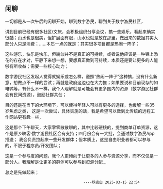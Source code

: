 ## 闲聊
一切都是从一次午后的闲聊开始，聊到数字游民，聊到关于数字游民社区，

讲到目前已经有很多社区/文旅，会积极组织分享会议，搞一些娱乐，看起来确实很酷；山水也是很美，但扩展面有限，山水也就是放在那里，做出来的数据其实大部分人只是消费；......本质一点的就是：其实很多项目都是热闹一阵子；

这些游乐，快乐是快乐，但貌似并不是真正的可持续，或者说他应该是一种锦上添花的存在才对，平静下来想一想，要想真正做到可持续，本质还是要让更多的人能够有所收益；需要一些核心动力；

数字游民社区发起人觉得就娱乐或怎么样，遵照“热闹一阵子”这种搞，没有什么新意，想做点不一样的尝试；再就是政府这边也在大力推；如果要说和目前现存的如电鸭等，有什么不一样，我个人理解就是可能会有更多国内的资源（数字游民社群会有民间资源），鼓励社群共创；

目的还是在当下的大环境下，可以使得年轻人可以有更多的选择，也缓解一些35岁焦虑之类，
这是一次尝试，具体实施的话，我是希望可以做到比传统的远程工作网站更有趣一些，

这是那个下午聊天，大家零零散散聊的，其中比较硬核的，提到商单订单资源，这个是原乡映客·数字游民社区会有支持；四月份会有一大批，会通过数字游民App推送；
我会负责拉起来一些开发群体；但本质上，这是自由职业者都可以参与的，不限于程序员/开发团队；

这是一个参与度的问题，我个人更倾向于让更多的人参与资源分享，而不仅仅是一部分人，我理解是让更多的群体可以参与到资源分配...

总之是先做起来；


                                        ----秋夜白 2025-03-15 22:54